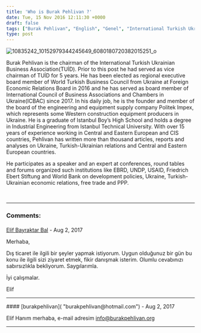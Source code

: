 ```yaml
---
title: 'Who is Burak Pehlivan ?'
date: Tue, 15 Nov 2016 12:11:30 +0000
draft: false
tags: ["Burak Pehlivan", "English", "Genel", "International Turkish Ukrainian Business Association", "TUİD", "Who is Burak Pehlivan ?"]
type: post
---
```


![10835242_10152979344245649_6080180720382015251_o](https://burakpehlivan.org/wp-content/uploads/2016/11/10835242_10152979344245649_6080180720382015251_o.jpg)




Burak Pehlivan is the chairman of the International Turkish Ukrainian Business Association(TUİD). Prior to this post he had served as vice chairman of TUİD for 5 years. He has been elected as regional executive board member of World Turkish Business Council from Ukraine at Foreign Economic Relations Board in 2016 and he has served as board member of International Council of Business Associations and Chambers in Ukraine(ICBAC) since 2017. In his daily job, he is the founder and member of the board of the engineering and equipment supply company Politek Impex, which represents some Western construction equipment producers in Ukraine. He is a graduate of Istanbul Boy’s High School and holds a degree in Industrial Engineering from Istanbul Technical University. With over 15 years of experience working in Central and Eastern European and CIS countries, Pehlivan has written more than thousand articles, reports and analyses on Ukraine, Turkish-Ukrainian relations and Central and Eastern European countries.


He participates as a speaker and an expert at conferences, round tables and forums organized such institutions like EBRD, UNDP, USAID, Friedrich Ebert Stiftung and World Bank on development policies, Ukraine, Turkish-Ukrainian economic relations, free trade and PPP.



 


---
### Comments:
#### 
[Elif Bayraktar Bal]( "elifbayraktarbal@gmail.com") - <time datetime="2017-08-01 18:14:32">Aug 2, 2017</time>

Merhaba,



Dış ticaret ile ilgili bir şeyler yapmak istiyorum. Uygun olduğunuz bir gün bu konu ile ilgili sizi ziyaret etmek, fikir danışmak isterim. Olumlu cevabınızı sabırsızlıkla bekliyorum. Saygılarımla.



İyi çalışmalar.



Elif
<hr />
#### 
[burakpehlivan]( "burakpehlivan@hotmail.com") - <time datetime="2017-08-08 23:14:38">Aug 2, 2017</time>

Elif Hanım merhaba, e-mail adresim info@burakpehlivan.org
<hr />
